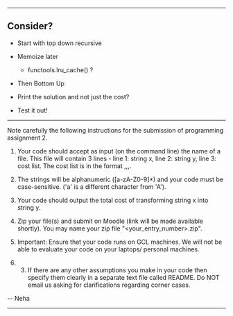 
---

## Consider?

* Start with top down recursive

* Memoize later
    - functools.lru_cache() ?

* Then Bottom Up

* Print the solution and not just the cost?

* Test it out!


---


Note carefully the following instructions for the submission of programming assignment 2.

1. Your code should accept as input (on the command line) the name of a file. This file will contain 3 lines - line 1: string x, line 2: string y, line 3: cost list. The cost list is in the format <copy>,<insert>,<replace>,<delete>.

2. The strings will be alphanumeric ([a-zA-Z0-9]*) and your code must be case-sensitive. ('a' is a different character from 'A').

3. Your code should output the total cost of transforming string x into string y.

4. Zip your file(s) and submit on Moodle (link will be made available shortly). You may name your zip file "<your_entry_number>.zip".

5. Important: Ensure that your code runs on GCL machines. We will not be able to evaluate your code on your laptops/ personal machines.

6. 3. If there are any other assumptions you make in your code then specify them clearly in a separate text file called README. Do NOT email us asking for clarifications regarding corner cases.

-- 
Neha

---
